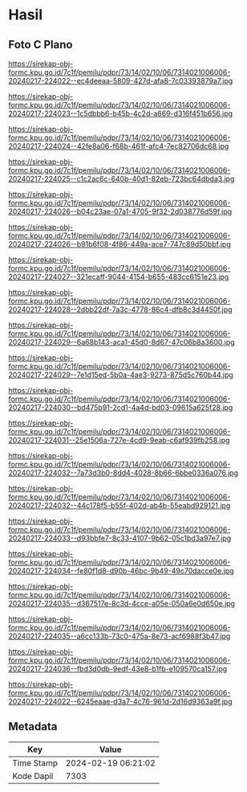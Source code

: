 # Hasil

## Foto C Plano

https://sirekap-obj-formc.kpu.go.id/7c1f/pemilu/pdpr/73/14/02/10/06/7314021006006-20240217-224022--ec4deeaa-5809-427d-afa8-7c03393879a7.jpg

https://sirekap-obj-formc.kpu.go.id/7c1f/pemilu/pdpr/73/14/02/10/06/7314021006006-20240217-224023--1c5dbbb6-b45b-4c2d-a669-d316f451b656.jpg

https://sirekap-obj-formc.kpu.go.id/7c1f/pemilu/pdpr/73/14/02/10/06/7314021006006-20240217-224024--42fe8a06-f68b-461f-afc4-7ec82706dc68.jpg

https://sirekap-obj-formc.kpu.go.id/7c1f/pemilu/pdpr/73/14/02/10/06/7314021006006-20240217-224025--c1c2ac6c-640b-40d1-82eb-723bc64dbda3.jpg

https://sirekap-obj-formc.kpu.go.id/7c1f/pemilu/pdpr/73/14/02/10/06/7314021006006-20240217-224026--b04c23ae-07a1-4705-9f32-2d038776d59f.jpg

https://sirekap-obj-formc.kpu.go.id/7c1f/pemilu/pdpr/73/14/02/10/06/7314021006006-20240217-224026--b91b6f08-4f86-449a-ace7-747c89d50bbf.jpg

https://sirekap-obj-formc.kpu.go.id/7c1f/pemilu/pdpr/73/14/02/10/06/7314021006006-20240217-224027--321ecaff-9044-4154-b655-483cc6151e23.jpg

https://sirekap-obj-formc.kpu.go.id/7c1f/pemilu/pdpr/73/14/02/10/06/7314021006006-20240217-224028--2dbb22df-7a3c-4778-86c4-dfb8c3d4450f.jpg

https://sirekap-obj-formc.kpu.go.id/7c1f/pemilu/pdpr/73/14/02/10/06/7314021006006-20240217-224029--6a68b143-aca1-45d0-8d67-47c06b8a3600.jpg

https://sirekap-obj-formc.kpu.go.id/7c1f/pemilu/pdpr/73/14/02/10/06/7314021006006-20240217-224029--7e1d15ed-5b0a-4ae3-9273-875d5c760b44.jpg

https://sirekap-obj-formc.kpu.go.id/7c1f/pemilu/pdpr/73/14/02/10/06/7314021006006-20240217-224030--bd475b91-2cd1-4a4d-bd03-09615a625f28.jpg

https://sirekap-obj-formc.kpu.go.id/7c1f/pemilu/pdpr/73/14/02/10/06/7314021006006-20240217-224031--25e1506a-727e-4cd9-9eab-c6af939fb258.jpg

https://sirekap-obj-formc.kpu.go.id/7c1f/pemilu/pdpr/73/14/02/10/06/7314021006006-20240217-224032--7a73d3b0-8dd4-4028-8b66-6bbe0336a076.jpg

https://sirekap-obj-formc.kpu.go.id/7c1f/pemilu/pdpr/73/14/02/10/06/7314021006006-20240217-224032--44c178f5-b55f-402d-ab4b-55eabd929121.jpg

https://sirekap-obj-formc.kpu.go.id/7c1f/pemilu/pdpr/73/14/02/10/06/7314021006006-20240217-224033--d93bbfe7-8c33-4107-9b62-05c1bd3a97e7.jpg

https://sirekap-obj-formc.kpu.go.id/7c1f/pemilu/pdpr/73/14/02/10/06/7314021006006-20240217-224034--fe80f1d8-d90b-46bc-9b49-49c70dacce0e.jpg

https://sirekap-obj-formc.kpu.go.id/7c1f/pemilu/pdpr/73/14/02/10/06/7314021006006-20240217-224035--d367517e-8c3d-4cce-a05e-050a6e0d650e.jpg

https://sirekap-obj-formc.kpu.go.id/7c1f/pemilu/pdpr/73/14/02/10/06/7314021006006-20240217-224035--a6cc133b-73c0-475a-8e73-acf6988f3b47.jpg

https://sirekap-obj-formc.kpu.go.id/7c1f/pemilu/pdpr/73/14/02/10/06/7314021006006-20240217-224036--fbd3d0db-9edf-43e8-b1fb-e109570ca157.jpg

https://sirekap-obj-formc.kpu.go.id/7c1f/pemilu/pdpr/73/14/02/10/06/7314021006006-20240217-224022--6245eaae-d3a7-4c76-961d-2d16d9363a9f.jpg


## Metadata

| Key        | Value               |
| ---------- | ------------------- |
| Time Stamp | 2024-02-19 06:21:02 |
| Kode Dapil | 7303                |



